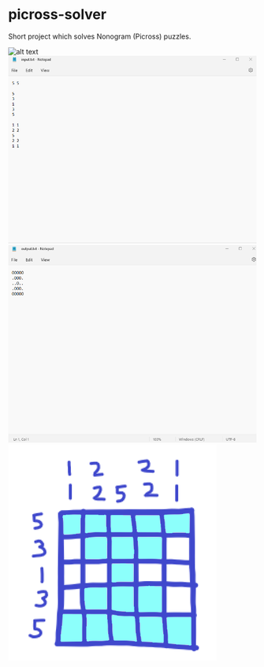 # picross-solver
Short project which solves Nonogram (Picross) puzzles.

![alt text](https://github.com/Jannik6928/picross-solver/blob/main/screenshots/example%20puzzle.png?raw=true)
![alt text](https://github.com/Jannik6928/picross-solver/blob/main/screenshots/example%20input.png?raw=true)
![alt text](https://github.com/Jannik6928/picross-solver/blob/main/screenshots/example%20output.png?raw=true)
![alt text](https://github.com/Jannik6928/picross-solver/blob/main/screenshots/example%20solution.png?raw=true)
